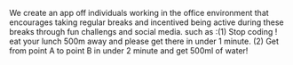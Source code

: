 We create an app off individuals working in the office environment that encourages taking regular breaks and incentived
being active during these breaks through fun challengs and social media.
such as :(1) Stop coding ! eat your lunch 500m away and please get there in under 1 minute.
         (2) Get from point A to point B in under 2 minute and get 500ml of water!
